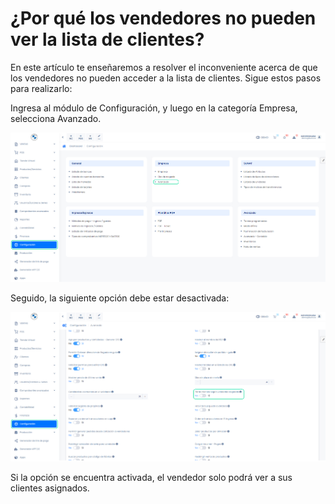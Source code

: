 # ¿Por qué los vendedores no pueden ver la lista de clientes?

En este artículo te enseñaremos a resolver el inconveniente acerca de que los vendedores no pueden acceder a la lista de clientes. Sigue estos pasos para realizarlo:

Ingresa al módulo de Configuración, y luego en la categoría Empresa, selecciona Avanzado.

![Alt text](img/sistema2.jpg)

Seguido, la siguiente opción debe estar desactivada:

![Alt text](img/sistema3.jpg)

Si la opción se encuentra activada, el vendedor solo podrá ver a sus clientes asignados.
